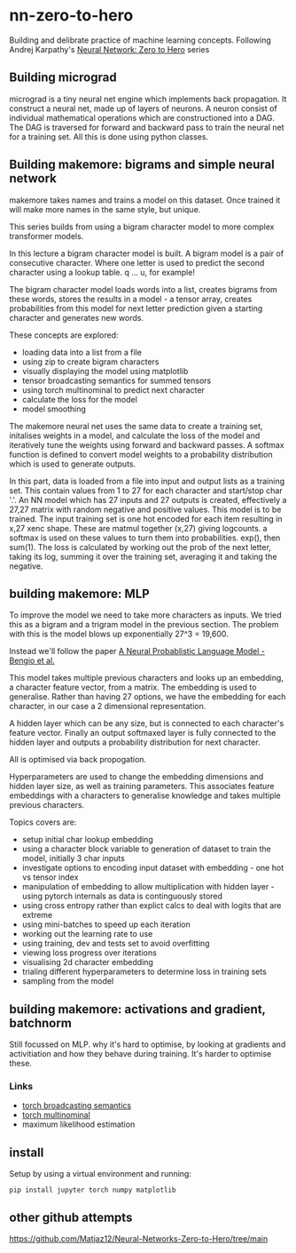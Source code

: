 # nn-zero-to-hero
Building and delibrate practice of machine learning concepts. Following Andrej Karpathy's [Neural Network: Zero to Hero](https://www.youtube.com/watch?v=VMj-3S1tku0&list=PLAqhIrjkxbuWI23v9cThsA9GvCAUhRvKZ) series

## Building micrograd

micrograd is a tiny neural net engine which implements back propagation. It construct a neural net, made up of layers of neurons. A neuron consist of individual mathematical operations which are constructioned into a DAG. The DAG is traversed for forward and backward pass to train the neural net for a training set. All this is done using python classes.

## Building makemore: bigrams and simple neural network

makemore takes names and trains a model on this dataset. Once trained it will make more names in the same style, but unique.

This series builds from using a bigram character model to more complex transformer models.

In this lecture a bigram character model is built. A bigram model is a pair of consecutive character. Where one letter is used to predict the second character using a lookup table. q ... u, for example!

The bigram character model loads words into a list, creates bigrams from these words, stores the results in a model - a tensor array, creates probabilities from this model for next letter prediction given a starting character and generates new words. 

These concepts are explored:
- loading data into a list from a file
- using zip to create bigram characters
- visually displaying the model using matplotlib
- tensor broadcasting semantics for summed tensors
- using torch multinominal to predict next character
- calculate the loss for the model
- model smoothing

The makemore neural net uses the same data to create a training set, initalises weights in a model, and calculate the loss of the model and iteratively tune the weights using forward and backward passes. A softmax function is defined to convert model weights to a probability distribution which is used to generate outputs.

In this part, data is loaded from a file into input and output lists as a training set. This contain values from 1 to 27 for each character and start/stop char '.'. An NN model which has 27 inputs and 27 outputs is created, effectively a 27,27 matrix with random negative and positive values. This model is to be trained. The input training set is one hot encoded for each item resulting in x,27 xenc shape. These are matmul together (x,27) giving logcounts. a softmax is used on these values to turn them into probabilities. exp(), then sum(1). The loss is calculated by working out the prob of the next letter, taking its log, summing it over the training set, averaging it and taking the negative. 

## building makemore: MLP

To improve the model we need to take more characters as inputs. We tried this as a bigram and a trigram model in the previous section. The problem with this is the model blows up exponentially 27^3 = 19,600. 

Instead we'll follow the paper [A Neural Probablistic Language Model - Bengio et al.](https://www.jmlr.org/papers/volume3/bengio03a/bengio03a.pdf)

This model takes multiple previous characters and looks up an embedding, a character feature vector, from a matrix. The embedding is used to generalise. Rather than having 27 options, we have the embedding for each character, in our case a 2 dimensional representation.

A hidden layer which can be any size, but is connected to each character's feature vector. Finally an output softmaxed layer is fully connected to the hidden layer and outputs a probability distribution for next character.

All is optimised via back propogation.

Hyperparameters are used to change the embedding dimensions and hidden layer size, as well as training parameters.
This associates feature embeddings with a characters to generalise knowledge and takes multiple previous characters. 

Topics covers are: 
- setup initial char lookup embedding
- using a character block variable to generation of dataset to train the model, initially 3 char inputs
- investigate options to encoding input dataset with embedding - one hot vs tensor index
- manipulation of embedding to allow multiplication with hidden layer - using pytorch internals as data is continguously stored
- using cross entropy rather than explict calcs to deal with logits that are extreme
- using mini-batches to speed up each iteration
- working out the learning rate to use 
- using training, dev and tests set to avoid overfitting
- viewing loss progress over iterations
- visualising 2d character embedding
- trialing different hyperparameters to determine loss in training sets
- sampling from the model

## building makemore: activations and gradient, batchnorm

Still focussed on MLP. why it's hard to optimise, by looking at gradients and activitiation and how they behave during training. It's harder to optimise these.





### Links
- [torch broadcasting semantics](https://pytorch.org/docs/stable/notes/broadcasting.html)
- [torch multinominal](https://pytorch.org/docs/stable/generated/torch.multinomial.html)
- maximum likelihood estimation






## install 

Setup by using a virtual environment and running:

```
pip install jupyter torch numpy matplotlib
```

## other github attempts

https://github.com/Matjaz12/Neural-Networks-Zero-to-Hero/tree/main